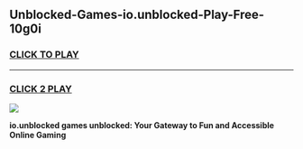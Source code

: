 
## Unblocked-Games-io.unblocked-Play-Free-10g0i
<h3>
<a href="https://premium76.site?title=io.unblocked&ref=10A">CLICK TO PLAY</a></h3>
<hr>

<h3>
<a href="https://premium76.site?title=io.unblocked&ref=10A">CLICK 2 PLAY</a>
  
</h3>

<a href="https://premium76.site?title=io.unblocked&ref=10A"><img src="https://clearcache.store/games.png"></a>


**io.unblocked games unblocked: Your Gateway to Fun and Accessible Online Gaming**
